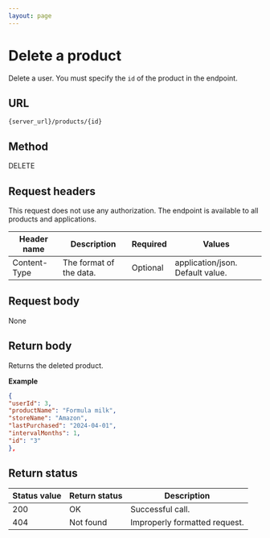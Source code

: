 ```yaml
---
layout: page
---
```

# Delete a product

Delete a user. You must specify the `id` of the product in the endpoint.

## URL

```shell
{server_url}/products/{id}
```

## Method

DELETE

## Request headers

This request does not use any authorization. The endpoint is available to all products and applications.

| Header name | Description | Required | Values |
| -------------- | ------ | ------------ |------------ |
| Content-Type | The format of the data. | Optional | application/json. Default value.  |

## Request body

None

## Return body

Returns the deleted product.

**Example**

```json
{
"userId": 3,
"productName": "Formula milk",
"storeName": "Amazon",
"lastPurchased": "2024-04-01",
"intervalMonths": 1,
"id": "3"
},
```

## Return status

| Status value | Return status | Description |
| ------------- | ----------- | -----------|
| 200| OK | Successful call.|
| 404| Not found | Improperly formatted request.|
